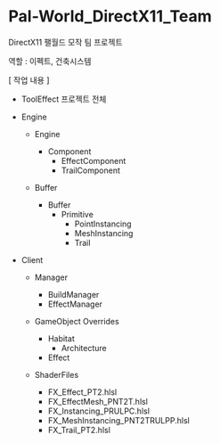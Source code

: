 # Pal-World_DirectX11_Team
 
DirectX11 팰월드 모작 팀 프로젝트

역할 : 이펙트, 건축시스템

[ 작업 내용 ]

- ToolEffect 프로젝트 전체

- Engine
   - Engine
      - Component
         - EffectComponent
         - TrailComponent
 
   - Buffer
      - Buffer
         - Primitive
            - PointInstancing
            - MeshInstancing
            - Trail

- Client
   - Manager
      - BuildManager
      - EffectManager
 
   - GameObject Overrides
      - Habitat
         - Architecture
      - Effect

   - ShaderFiles
      - FX_Effect_PT2.hlsl
      - FX_EffectMesh_PNT2T.hlsl
      - FX_Instancing_PRULPC.hlsl
      - FX_MeshInstancing_PNT2TRULPP.hlsl
      - FX_Trail_PT2.hlsl
